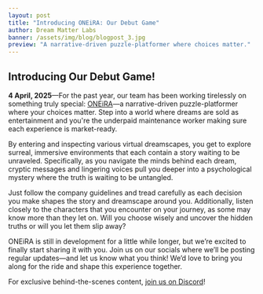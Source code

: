 ```yaml
---
layout: post
title: "Introducing ONEiRA: Our Debut Game"
author: Dream Matter Labs
banner: /assets/img/blog/blogpost_3.jpg
preview: "A narrative-driven puzzle-platformer where choices matter."
---
```

<h2 class="post-heading">Introducing Our Debut Game!</h2>

**4 April, 2025**—For the past year, our team has been working tirelessly on something truly special: <a class="post-link" href="https://dreammatterlabs.com/">ONEiRA</a>—a narrative-driven puzzle-platformer where your choices matter. Step into a world where dreams are sold as entertainment and you're the underpaid maintenance worker making sure each experience is market-ready.

By entering and inspecting various virtual dreamscapes, you get to explore surreal, immersive environments that each contain a story waiting to be unraveled. Specifically, as you navigate the minds behind each dream, cryptic messages and lingering voices pull you deeper into a psychological mystery where the truth is waiting to be untangled.

Just follow the company guidelines and tread carefully as each decision you make shapes the story and dreamscape around you. Additionally, listen closely to the characters that you encounter on your journey, as some may know more than they let on. Will you choose wisely and uncover the hidden truths or will you let them slip away?

ONEiRA is still in development for a little while longer,  but we’re excited to finally start sharing it with you. Join us on our socials where we’ll be posting regular updates—and let us know what you think! We’d love to bring you along for the ride and shape this experience together.

For exclusive behind-the-scenes content, <a class="post-link" href="https://discord.gg/XAYvJhkkqE">join us on Discord</a>!